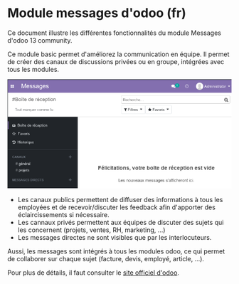 # Module messages d'odoo (fr)

Ce document illustre les différentes fonctionnalités du module Messages d'odoo 13 community. 

Ce module basic permet d'améliorez la communication en équipe. Il permet de créer des canaux de discussions privées ou en groupe, intégrées avec tous les modules.

![](./images/message-welcome.png)

- Les canaux publics permettent de diffuser des informations à tous les employées et de recevoir/discuter les feedback afin d'apporter des éclaircissements si nécessaire.
- Les cannaux privés permettent aux équipes de discuter des sujets qui les concernent (projets, ventes, RH, marketing, ...)
- Les messages directes ne sont visibles que par les interlocuteurs.

Aussi, les messages sont intégrés à tous les modules odoo, ce qui permet de collaborer sur chaque sujet (facture, devis, employé, article, ...).


Pour plus de détails, il faut consulter le [site officiel d'odoo](https://www.odoo.com/fr_FR/page/discuss).  

